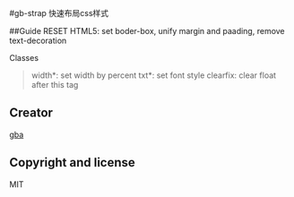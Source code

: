 #gb-strap
快速布局css样式

##Guide
RESET HTML5: set boder-box, unify margin and paading, remove text-decoration

Classes

> width*: set width by percent
> txt*: set font style
> clearfix: clear float after this tag

## Creator
[gba](http://rubygba.github.com)

## Copyright and license
MIT